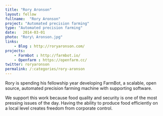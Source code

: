 ```yaml
---
title: "Rory Aronson"
layout: fellow
fullname:  "Rory Aronson"
project: "Automated precision farming"
type: "Automated precision farming"
date:   2014-03-01
photo: "Rory\ Aronson.jpg"
links:
    - Blog : http://roryaronson.com/
projects:
    - Farmbot : http://farmbot.io/
    - Openfarm : https://openfarm.cc/
twitter: roryaronson
permalink: /:categories/rory-aronson
---
```

Rory is spending his fellowship year developing FarmBot, a scalable, open source, automated precision farming machine with supporting software.

We support this work because food quality and security is one of the most pressing issues of the day. Having the ability to produce food efficiently on a local level creates freedom from corporate control.
